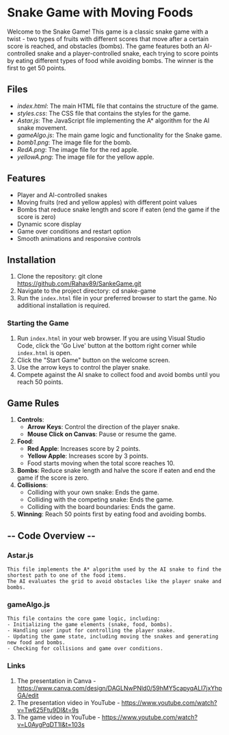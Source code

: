 # Snake Game with Moving Foods
Welcome to the Snake Game! This game is a classic snake game with a twist - two types of fruits with different scores that move after a certain score is reached, and obstacles (bombs).
The game features both an AI-controlled snake and a player-controlled snake, each trying to score points by eating different types of food while avoiding bombs. The winner is the first to get 50 points.

## Files
- *index.html*: The main HTML file that contains the structure of the game.
- *styles.css*: The CSS file that contains the styles for the game.
- *Astar.js*: The JavaScript file implementing the A* algorithm for the AI snake movement.
- *gameAlgo.js*: The main game logic and functionality for the Snake game.
- *bomb1.png*: The image file for the bomb.
- *RedA.png*: The image file for the red apple.
- *yellowA.png*: The image file for the yellow apple.

## Features
- Player and AI-controlled snakes
- Moving fruits (red and yellow apples) with different point values
- Bombs that reduce snake length and score if eaten (end the game if the score is zero)
- Dynamic score display
- Game over conditions and restart option
- Smooth animations and responsive controls

## Installation
1. Clone the repository:
    git clone https://github.com/Rahav89/SankeGame.git
2. Navigate to the project directory:
    cd snake-game
3. Run the `index.html` file in your preferred browser to start the game. No additional installation is required.

### Starting the Game
1. Run `index.html` in your web browser.
     If you are using Visual Studio Code, click the 'Go Live' button at the bottom right corner while `index.html` is open. 
2. Click the "Start Game" button on the welcome screen.
3. Use the arrow keys to control the player snake.
4. Compete against the AI snake to collect food and avoid bombs until you reach 50 points.

## Game Rules
1. **Controls**: 
    - **Arrow Keys**: Control the direction of the player snake.
    - **Mouse Click on Canvas**: Pause or resume the game.
2. **Food**:
   - **Red Apple**: Increases score by 2 points.
   - **Yellow Apple**:  Increases score by 3 points.
   - Food starts moving when the total score reaches 10.
3. **Bombs**: Reduce snake length and halve the score if eaten and end the game if the score is zero.
4. **Collisions**:
   - Colliding with your own snake: Ends the game.
   - Colliding with the competing snake: Ends the game.
   - Colliding with the board boundaries: Ends the game.
5. **Winning**: Reach 50 points first by eating food and avoiding bombs.

## -- Code Overview --

### Astar.js
    This file implements the A* algorithm used by the AI snake to find the shortest path to one of the food items.
    The AI evaluates the grid to avoid obstacles like the player snake and bombs.

### gameAlgo.js
    This file contains the core game logic, including:
    - Initializing the game elements (snake, food, bombs).
    - Handling user input for controlling the player snake.
    - Updating the game state, including moving the snakes and generating new food and bombs.
    - Checking for collisions and game over conditions.
    
### Links
1. The presentation in Canva - https://www.canva.com/design/DAGLNwPNld0/59hMY5capyqALI7jxYhpGA/edit
2. The presentation video in YouTube - https://www.youtube.com/watch?v=Tw625Ftu9DI&t=9s
3. The game video in YouTube - https://www.youtube.com/watch?v=L0AygPqDT1I&t=103s
